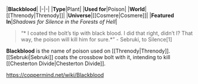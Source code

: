 |**Blackblood**|
|-|-|
|**Type**|Plant|
|**Used for**|Poison|
|**World**|[[Threnody\|Threnody]]|
|**Universe**|[[Cosmere\|Cosmere]]|
|**Featured In**|*Shadows for Silence in the Forests of Hell*|

>“* I coated the bolt’s tip with black blood. I did that right, didn’t I? That way, the poison will kill him for sure.*”
\- Sebruki, to Silence[1]


**Blackblood** is the name of poison used on [[Threnody\|Threnody]]. [[Sebruki\|Sebruki]] coats the crossbow bolt with it, intending to kill [[Chesterton Divide\|Chesterton Divide]].



https://coppermind.net/wiki/Blackblood
